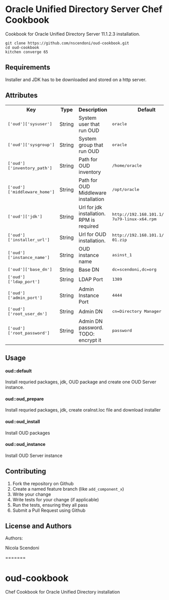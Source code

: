 Oracle Unified Directory Server Chef Cookbook
============
Cookbook for Oracle Unified Directory Server 11.1.2.3 installation.

    git clone https://github.com/nscendoni/oud-cookbook.git
    cd oud-cookbook
    kitchen converge 65
    

Requirements
------------
Installer and JDK has to be downloaded and stored on a http server.



Attributes
----------


<table>
  <tr>
    <th>Key</th>
    <th>Type</th>
    <th>Description</th>
    <th>Default</th>
  </tr>


  <tr>
    <td><tt>['oud']['sysuser']</tt></td>
    <td>String</td>
    <td>System user that run OUD</td>
    <td><tt>oracle</tt></td>
  </tr>
  <tr>
    <td><tt>['oud']['sysgroup']</tt></td>
    <td>String</td>
    <td>System group that run OUD</td>
    <td><tt>oracle</tt></td>
  </tr>
  <tr>
    <td><tt>['oud']['inventory_path']</tt></td>
    <td>String</td>
    <td>Path for OUD inventory</td>
    <td><tt>/home/oracle</tt></td>
  </tr>
  <tr>
    <td><tt>['oud']['middleware_home']</tt></td>
    <td>String</td>
    <td>Path for OUD Middleware installation</td>
    <td><tt>/opt/oracle</tt></td>
  </tr>
  <tr>
    <td><tt>['oud']['jdk']</tt></td>
    <td>String</td>
    <td>Url for jdk installation.  RPM is required</td>
    <td><tt>http://192.168.101.1/jdk-7u79-linux-x64.rpm</tt></td>
  </tr>
  <tr>
    <td><tt>['oud']['installer_url']</tt></td>
    <td>String</td>
    <td>Url for OUD installation.</td>
    <td><tt>http://192.168.101.1/V75929-01.zip</tt></td>
  </tr>
  <tr>
    <td><tt>['oud']['instance_name']</tt></td>
    <td>String</td>
    <td>OUD instance name</td>
    <td><tt>asinst_1</tt></td>
  </tr>
  <tr>
    <td><tt>['oud']['base_dn']</tt></td>
    <td>String</td>
    <td>Base DN</td>
    <td><tt>dc=scendoni,dc=org</tt></td>
  </tr>
  <tr>
    <td><tt>['oud']['ldap_port']</tt></td>
    <td>String</td>
    <td>LDAP Port</td>
    <td><tt>1389</tt></td>
  </tr>
  <tr>
    <td><tt>['oud']['admin_port']</tt></td>
    <td>String</td>
    <td>Admin Instance Port</td>
    <td><tt>4444</tt></td>
  </tr>
  <tr>
    <td><tt>['oud']['root_user_dn']</tt></td>
    <td>String</td>
    <td>Admin DN</td>
    <td><tt>cn=Directory Manager</tt></td>
  </tr>
  <tr>
    <td><tt>['oud']['root_password']</tt></td>
    <td>String</td>
    <td>Admin DN password. TODO: encrypt it</td>
    <td><tt>password</tt></td>
  </tr>
  
</table>

Usage
-----
#### oud::default
Install requried packages, jdk, OUD package and create one OUD Server instance.

#### oud::oud_prepare
Install requried packages, jdk, create oraInst.loc file and download installer

#### oud::oud_install
Install OUD packages

#### oud::oud_instance
Install OUD Server instance

Contributing
------------

1. Fork the repository on Github
2. Create a named feature branch (like `add_component_x`)
3. Write your change
4. Write tests for your change (if applicable)
5. Run the tests, ensuring they all pass
6. Submit a Pull Request using Github

License and Authors
-------------------
Authors: 

Nicola Scendoni

=======
# oud-cookbook
Chef Cookbook for Oracle Unified Directory installation
